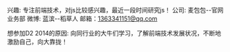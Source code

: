 兴趣: 专注前端技术，对js比较感兴趣，最近一段时间研究js！
公司: 麦包包--官网业务部
微博: 蓝滨--稻草人
邮箱：1363341151@qq.com

想参加D2 2014的原因:
向同行业的大牛们学习，了解前端技术发展状况，不断地激励自己，向大靠拢！
